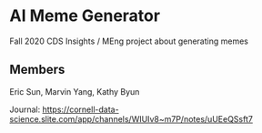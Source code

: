 # AI Meme Generator

Fall 2020 CDS Insights / MEng project about generating memes

## Members

Eric Sun, Marvin Yang, Kathy Byun

Journal:
https://cornell-data-science.slite.com/app/channels/WIUIv8~m7P/notes/uUEeQSsft7
